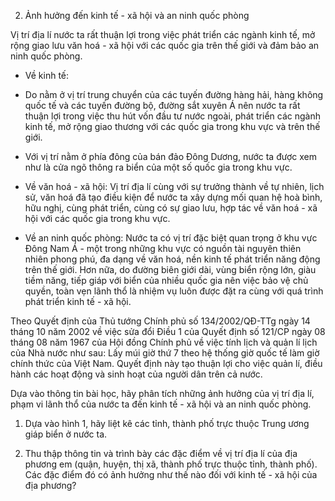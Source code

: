 2. Ảnh hưởng đến kinh tế - xã hội và an ninh quốc phòng

Vị trí địa lí nước ta rất thuận lợi trong việc phát triển các ngành kinh tế, mở rộng giao lưu văn hoá - xã hội với các quốc gia trên thế giới và đảm bảo an ninh quốc phòng.

- Về kinh tế:

+ Do nằm ở vị trí trung chuyển của các tuyến đường hàng hải, hàng không quốc tế và các tuyến đường bộ, đường sắt xuyên Á nên nước ta rất thuận lợi trong việc thu hút vốn đầu tư nước ngoài, phát triển các ngành kinh tế, mở rộng giao thương với các quốc gia trong khu vực và trên thế giới.

+ Với vị trí nằm ở phía đông của bán đảo Đông Dương, nước ta được xem như là cửa ngõ thông ra biển của một số quốc gia trong khu vực.

- Về văn hoá - xã hội: Vị trí địa lí cùng với sự trưởng thành về tự nhiên, lịch sử, văn hoá đã tạo điều kiện để nước ta xây dựng mối quan hệ hoà bình, hữu nghị, cùng phát triển, cùng có sự giao lưu, hợp tác về văn hoá - xã hội với các quốc gia trong khu vực.

- Về an ninh quốc phòng: Nước ta có vị trí đặc biệt quan trọng ở khu vực Đông Nam Á - một trong những khu vực có nguồn tài nguyên thiên nhiên phong phú, đa dạng về văn hoá, nền kinh tế phát triển năng động trên thế giới. Hơn nữa, do đường biên giới dài, vùng biển rộng lớn, giàu tiềm năng, tiếp giáp với biển của nhiều quốc gia nên việc bảo vệ chủ quyền, toàn vẹn lãnh thổ là nhiệm vụ luôn được đặt ra cùng với quá trình phát triển kinh tế - xã hội.

Theo Quyết định của Thủ tướng Chính phủ số 134/2002/QĐ-TTg ngày 14 tháng 10 năm 2002 về việc sửa đổi Điều 1 của Quyết định số 121/CP ngày 08 tháng 08 năm 1967 của Hội đồng Chính phủ về việc tính lịch và quản lí lịch của Nhà nước như sau: Lấy múi giờ thứ 7 theo hệ thống giờ quốc tế làm giờ chính thức của Việt Nam. Quyết định này tạo thuận lợi cho việc quản lí, điều hành các hoạt động và sinh hoạt của người dân trên cả nước.

Dựa vào thông tin bài học, hãy phân tích những ảnh hưởng của vị trí địa lí, phạm vi lãnh thổ của nước ta đến kinh tế - xã hội và an ninh quốc phòng.

1. Dựa vào hình 1, hãy liệt kê các tỉnh, thành phố trực thuộc Trung ương giáp biển ở nước ta.

2. Thu thập thông tin và trình bày các đặc điểm về vị trí địa lí của địa phương em (quận, huyện, thị xã, thành phố trực thuộc tỉnh, thành phố). Các đặc điểm đó có ảnh hưởng như thế nào đối với kinh tế - xã hội của địa phương?